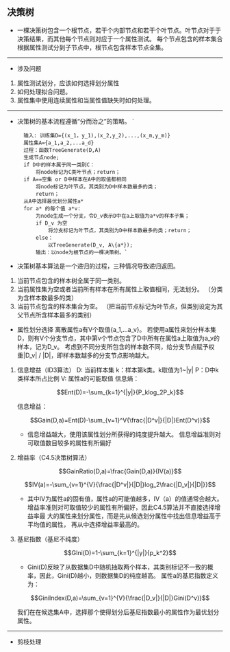 ## **决策树**
- 一棵决策树包含一个根节点，若干个内部节点和若干个叶节点。叶节点对于于决策结果，而其他每个节点则对应于一个属性测试。
 每个节点包含的样本集合根据属性测试分到子节点中，根节点包含样本节点全集。
 
------------
- 涉及问题
1. 属性测试划分，应该如何选择划分属性
1. 如何处理拟合问题。
1. 属性集中使用连续属性和当属性值缺失时如何处理。

------------

- 决策树的基本流程遵循“分而治之”的策略。
`

    	输入: 训练集D={(x_1，y_1),(x_2,y_2),...,(x_m,y_m)}
    	属性集A={a_1,a_2,...a_d}
    	过程：函数TreeGenerate(D,A)
		生成节点node;
		if D中的样本属于同一类别C：
			将node标记为C类叶节点；return；
		if A==空集 or D中样本在A中的取值都相同
			将node标记为叶节点，其类别为D中样本数最多的类；
			return；
		从A中选择最优划分属性a*
		for a* 的每个值 a*v:
			为node生成一个分支，令D_v表示D中在a上取值为a*v的样本子集；
			if D_v 为空
				将分支标记为叶节点，其类别为D中样本数最多的类；return；
			else：
				以TreeGenerate(D_v, A\{a*});
			输出：以node为根节点的一棵决策树。`


- 决策树基本算法是一个递归的过程，三种情况导致递归返回。
1. 当前节点包含的样本树全属于同一类别。
1. 当前属性集为空或者当前所有样本在所有属性上取值相同，无法划分。
（分类为含样本数最多的类）
1. 当前节点包含的样本集合为空。
（把当前节点标记为叶节点，但类别设定为其父节点所含样本最多的类别）

- 属性划分选择
离散属性a有V个取值{a_1,...a_v}。
若使用a属性来划分样本集D，则有V个分支节点，其中第v个节点包含了D中所有在属性a上取值为a_v的样本，记为D_v。
考虑到不同分支所包含的样本数不同，给分支节点赋予权重|D_v| / |D|，即样本数越多的分支节点影响越大。
1. 信息增益（ID3算法）
	D: 当前样本集
	k：样本第k类。k取值为1~|y|
	P：D中k类样本所占比例
	V: 属性a的可能取值
	信息熵：
	
	$$Ent(D)=-\sum_{k=1}^{|y|}{P_klog_2P_k}$$
	
	信息增益：
	
	$$Gain(D,a)=Ent(D)-\sum_{v=1}^V{\frac{|D^v|}{|D|}Ent(D^v)}$$
	- 信息增益越大，使用该属性划分所获得的纯度提升越大。
	信息增益准则对可取值数目较多的属性有所偏好
1. 增益率（C4.5决策树算法）
	
	$$GainRatio(D,a)=\frac{Gain(D,a)}{IV(a)}$$
	
	$$IV(a)=-\sum_{v=1}^{V}{\frac{|D^v|}{|D|}log_2\frac{|D_v|}{|D|}}$$
	- 其中IV为属性a的固有值，属性a的可能值越多，IV（a）的值通常会越大。
	增益率准则对可取值较少的属性有所偏好，因此C4.5算法并不直接选择增益率最		大的属性来划分属性，而是先从候选划分属性中找出信息增益高于平均值的属性，	再从中选择增益率最高的。
1.  基尼指数（基尼不纯度）
	
	$$GIni(D)=1-\sum_{k=1}^{|y|}{p_k^2}$$
	- Gini(D)反映了从数据集D中随机抽取两个样本，其类别标记不一致的概率，因此，Gini(D)越小，则数据集D的纯度越高。
属性a的基尼指数定义为：

	$$GiniIndex(D,a)=\sum_{v=1}^{V}{\frac{|D_v|}{|D|}Gini(D^v)}$$
	
	我们在在候选集A中，选择那个使得划分后基尼指数最小的属性作为最优划分属性。
	

------------


- 剪枝处理









